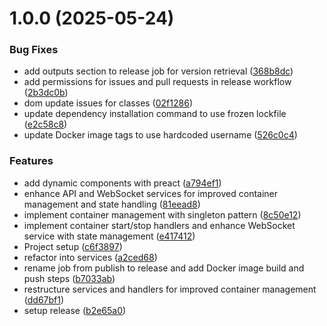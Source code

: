 # 1.0.0 (2025-05-24)


### Bug Fixes

* add outputs section to release job for version retrieval ([368b8dc](https://github.com/cfstcyr/docker-switchboard/commit/368b8dca116c319e874f6a24faf194130b7e3685))
* add permissions for issues and pull requests in release workflow ([2b3dc0b](https://github.com/cfstcyr/docker-switchboard/commit/2b3dc0b2f6cb6925147e4a5902be49ec4e8bd828))
* dom update issues for classes ([02f1286](https://github.com/cfstcyr/docker-switchboard/commit/02f12861dadb4823c29b39b4dfb50925c67a6c4f))
* update dependency installation command to use frozen lockfile ([e2c58c8](https://github.com/cfstcyr/docker-switchboard/commit/e2c58c87dc80ddf2842747e5c33902d76af15cdd))
* update Docker image tags to use hardcoded username ([526c0c4](https://github.com/cfstcyr/docker-switchboard/commit/526c0c484cf1c1d98b7b3f71c4f69a8e699e8c02))


### Features

* add dynamic components with preact ([a794ef1](https://github.com/cfstcyr/docker-switchboard/commit/a794ef18850dc7112c9824b9ba5ef897be440dad))
* enhance API and WebSocket services for improved container management and state handling ([81eead8](https://github.com/cfstcyr/docker-switchboard/commit/81eead8d42570f64c02ac569001ec04ab93f514d))
* implement container management with singleton pattern ([8c50e12](https://github.com/cfstcyr/docker-switchboard/commit/8c50e12deb1f77278a921cf58c43bdab5bdce34b))
* implement container start/stop handlers and enhance WebSocket service with state management ([e417412](https://github.com/cfstcyr/docker-switchboard/commit/e417412b6cec7e8aa0f40b2ed2129984e0fdf932))
* Project setup ([c6f3897](https://github.com/cfstcyr/docker-switchboard/commit/c6f389768f48b96ea1f63f32dfc64c7a2c96b11a))
* refactor into services ([a2ced68](https://github.com/cfstcyr/docker-switchboard/commit/a2ced6852e1e87cd9e11bd22036f841de63c6f2e))
* rename job from publish to release and add Docker image build and push steps ([b7033ab](https://github.com/cfstcyr/docker-switchboard/commit/b7033abc595f2f32640b25e3a9714f1ea6512ea3))
* restructure services and handlers for improved container management ([dd67bf1](https://github.com/cfstcyr/docker-switchboard/commit/dd67bf19a29335eec77ed9080a4b9d0fc4a2fd36))
* setup release ([b2e65a0](https://github.com/cfstcyr/docker-switchboard/commit/b2e65a03f9253b9eaa4d48acf70caa71bdcffd7b))
